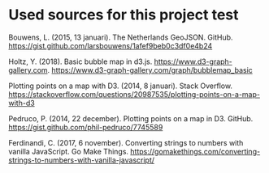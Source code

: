 # Used sources for this project test

Bouwens, L. (2015, 13 januari). The Netherlands GeoJSON. GitHub. https://gist.github.com/larsbouwens/1afef9beb0c3df0e4b24

Holtz, Y. (2018). Basic bubble map in d3.js. https://www.d3-graph-gallery.com. https://www.d3-graph-gallery.com/graph/bubblemap_basic

Plotting points on a map with D3. (2014, 8 januari). Stack Overflow. https://stackoverflow.com/questions/20987535/plotting-points-on-a-map-with-d3

Pedruco, P. (2014, 22 december). Plotting points on a map in D3. GitHub. https://gist.github.com/phil-pedruco/7745589

Ferdinandi, C. (2017, 6 november). Converting strings to numbers with vanilla JavaScript. Go Make Things. https://gomakethings.com/converting-strings-to-numbers-with-vanilla-javascript/